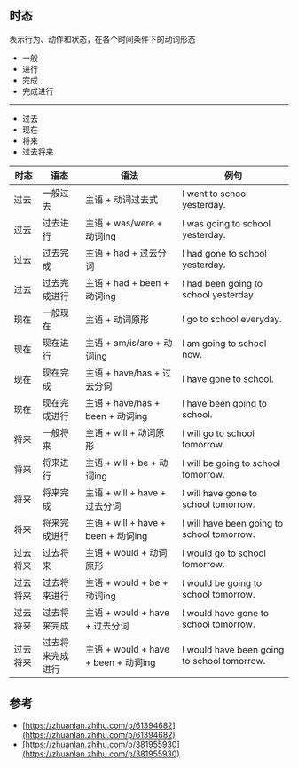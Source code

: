 
## 时态

表示行为、动作和状态，在各个时间条件下的动词形态

- 一般
- 进行
- 完成
- 完成进行

---

- 过去
- 现在
- 将来
- 过去将来

| 时态 | 语态 | 语法 | 例句 |
| --- | --- | --- | --- |
| 过去 | 一般过去 | 主语 + 动词过去式 | I went to school yesterday. |
| 过去 | 过去进行 | 主语 + was/were + 动词ing | I was going to school yesterday. |
| 过去 | 过去完成 | 主语 + had + 过去分词 | I had gone to school yesterday. |
| 过去 | 过去完成进行 | 主语 + had + been + 动词ing | I had been going to school yesterday. |
| 现在 | 一般现在 | 主语 + 动词原形 | I go to school everyday. |
| 现在 | 现在进行 | 主语 + am/is/are + 动词ing | I am going to school now. |
| 现在 | 现在完成 | 主语 + have/has + 过去分词 | I have gone to school. |
| 现在 | 现在完成进行 | 主语 + have/has + been + 动词ing | I have been going to school. |
| 将来 | 一般将来 | 主语 + will + 动词原形 | I will go to school tomorrow. |
| 将来 | 将来进行 | 主语 + will + be + 动词ing | I will be going to school tomorrow. |
| 将来 | 将来完成 | 主语 + will + have + 过去分词 | I will have gone to school tomorrow. |
| 将来 | 将来完成进行 | 主语 + will + have + been + 动词ing | I will have been going to school tomorrow. |
| 过去将来 | 过去将来 | 主语 + would + 动词原形 | I would go to school tomorrow. |
| 过去将来 | 过去将来进行 | 主语 + would + be + 动词ing | I would be going to school tomorrow. |
| 过去将来 | 过去将来完成 | 主语 + would + have + 过去分词 | I would have gone to school tomorrow. |
| 过去将来 | 过去将来完成进行 | 主语 + would + have + been + 动词ing | I would have been going to school tomorrow. |




## 参考
- [https://zhuanlan.zhihu.com/p/61394682](https://zhuanlan.zhihu.com/p/61394682)
- [https://zhuanlan.zhihu.com/p/381955930](https://zhuanlan.zhihu.com/p/381955930)